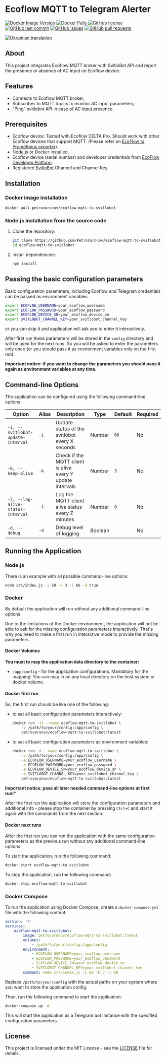 # Ecoflow MQTT to Telegram Alerter

[![Docker Image Version](https://img.shields.io/docker/v/petrovoronov/ecoflow-mqtt-to-svitlobot)](https://hub.docker.com/r/petrovoronov/ecoflow-mqtt-to-svitlobot)
[![Docker Pulls](https://img.shields.io/docker/pulls/petrovoronov/ecoflow-mqtt-to-svitlobot)](https://hub.docker.com/r/petrovoronov/ecoflow-mqtt-to-svitlobot)
[![GitHub license](https://img.shields.io/github/license/PetroVoronov/ecoflow-mqtt-to-svitlobot)](LICENSE)
[![GitHub last commit](https://img.shields.io/github/last-commit/PetroVoronov/ecoflow-mqtt-to-svitlobot)](https://github.com/PetroVoronov/ecoflow-mqtt-to-svitlobot/commits/main)
[![GitHub issues](https://img.shields.io/github/issues/PetroVoronov/ecoflow-mqtt-to-svitlobot)](https://github.com/PetroVoronov/ecoflow-mqtt-to-svitlobot/issues)
[![GitHub pull requests](https://img.shields.io/github/issues-pr/PetroVoronov/ecoflow-mqtt-to-svitlobot)](https://github.com/PetroVoronov/ecoflow-mqtt-to-svitlobot/pulls)

[![Ukrainian translation](https://img.shields.io/static/v1?label=Readme&message=Ukrainian&labelColor=1f5fb2&color=fad247)](README-uk.md)

## About

This project integrates Ecoflow MQTT broker with SvitloBot API and report the presence or absence of AC input on Ecoflow device.

## Features

- Connects to Ecoflow MQTT broker;
- Subscribes to MQTT topics to monitor AC input parameters;
- "Ping" svitlobot API in case of AC input presence.

## Prerequisites

- Ecoflow device: Tested with Ecoflow DELTA Pro. Should work with other Ecoflow devices that support MQTT. (Please refer on [EcoFlow to Prometheus exporter](https://github.com/berezhinskiy/ecoflow_exporter)).
- Node.js or Docker installed.
- Ecoflow device (serial number) and developer credentials from [EcoFlow Developer Platform](https://developer.ecoflow.com/).
- Registered [SvitloBot](https://svitlobot.in.ua/) Channel and Channel Key.


## Installation

### Docker image installation

```sh
docker pull petrovoronov/ecoflow-mqtt-to-svitlobot
```

### Node.js installation from the source code

   1. Clone the repository:
        ```sh
        git clone https://github.com/PetroVoronov/ecoflow-mqtt-to-svitlobot.git
        cd ecoflow-mqtt-to-svitlobot
        ```

   2. Install dependencies:
        ```sh
        npm install
        ```

## Passing the basic configuration parameters
Basic configuration parameters, including Ecoflow and Telegram credentials can be passed as environment variables:

```sh
export ECOFLOW_USERNAME=your_ecoflow_username
export ECOFLOW_PASSWORD=your_ecoflow_password
export ECOFLOW_DEVICE_SN=your_ecoflow_device_sn
export SVITLOBOT_CHANNEL_KEY=your_svitlobot_channel_key
```

or you can skip it and application will ask you to enter it interactively.

After first run these parameters will be stored in the `config` directory and will be used for the next runs.
So you will be asked to enter the parameters only once (or you should pass it as environment variables only on the first run).

**Important notice: if you want to change the parameters you should pass it again as environment variables at any time.**

## Command-line Options

The application can be configured using the following command-line options:

| Option                          | Alias | Description                                                                                     | Type    | Default | Required |
|---------------------------------|-------|-------------------------------------------------------------------------------------------------|---------|---------|----------|
| `-i, --svitlobot-update-interval` | `-i`  | Update status of the svitlobot every X seconds                                                  | Number  | `60`    | No       |
| `-k, --keep-alive`              | `-k`  | Check if the MQTT client is alive every Y update intervals                                      | Number  | `3`     | No       |
| `-l, --log-alive-status-interval`| `-l`  | Log the MQTT client alive status every Z minutes                                                | Number  | `0`     | No       |
| `-d, --debug`                   | `-d`  | Debug level of logging                                                                          | Boolean |         | No       |

## Running the Application

### Node.js

There is an example with all possible command-line options:

```sh
node src/index.js -i 60 -k 3 -l 60 -d true
```

### Docker

By default the application will run without any additional command-line options.

Due to the limitations of the Docker environment, the application will not be able to ask for the missing configuration parameters interactively. That's why you need to make a first run in interactive mode to provide the missing parameters.

#### Docker Volumes

**You must to map the application data directory to the container:**
- `/app/config` - for the application configurations. Mandatory for the mapping!
You can map in on any local directory on the host system or docker volume.

#### Docker first run

So, the first run should be like one of the following:
- to set all basic configuration parameters interactively:
    ```sh
    docker run -it --name ecoflow-mqtt-to-svitlobot \
        -v /path/to/your/config:/app/config \
        petrovoronov/ecoflow-mqtt-to-svitlobot:latest
    ```

- to set all basic configuration parameters as environment variables:
    ```sh
    docker run -d --name ecoflow-mqtt-to-svitlobot \
        -v /path/to/your/config:/app/config \
        -e ECOFLOW_USERNAME=your_ecoflow_username \
        -e ECOFLOW_PASSWORD=your_ecoflow_password \
        -e ECOFLOW_DEVICE_SN=your_ecoflow_device_sn \
        -e SVITLOBOT_CHANNEL_KEY=your_svitlobot_channel_key \
        petrovoronov/ecoflow-mqtt-to-svitlobot:latest
    ```

**Important notice: pass all later needed command-line options at first run!***

After the first run the application will store the configuration parameters and additional info - please stop the container by pressing `Ctrl+C` and start it again with the commands from the next section.

#### Docker next runs

After the first run you can run the application with the same configuration parameters as the previous run without any additional command-line options.

To start the application, run the following command:

```sh
docker start ecoflow-mqtt-to-svitlobot
```

To stop the application, run the following command:

```sh
docker stop ecoflow-mqtt-to-svitlobot
```

### Docker Compose

To run the application using Docker Compose, create a `docker-compose.yml` file with the following content:

```yaml
version: '3'
services:
    ecoflow-mqtt-to-svitlobot:
        image: petrovoronov/ecoflow-mqtt-to-svitlobot:latest
        volumes:
            - /path/to/your/config:/app/config
        environment:
            - ECOFLOW_USERNAME=your_ecoflow_username
            - ECOFLOW_PASSWORD=your_ecoflow_password
            - ECOFLOW_DEVICE_SN=your_ecoflow_device_sn
            - SVITLOBOT_CHANNEL_KEY=your_svitlobot_channel_key
        command: node src/index.js -i 60 -k 3 -l 60
```

Replace `/path/to/your/config` with the actual paths on your system where you want to store the application config.

Then, run the following command to start the application:

```sh
docker-compose up -d
```

This will start the application as a Telegram bot instance with the specified configuration parameters.

## License

This project is licensed under the MIT License - see the [LICENSE](LICENSE) file for details.